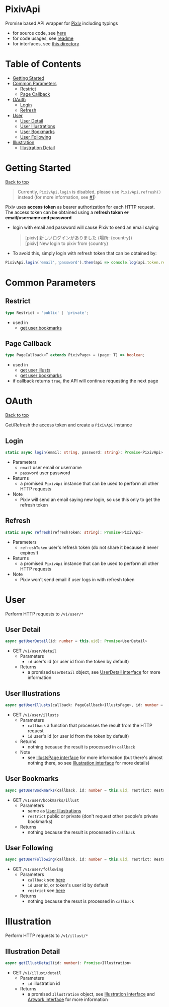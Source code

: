 # PixivApi <!-- omit in toc -->
Promise based API wrapper for [Pixiv](https://www.pixiv.net/) including typings
- for source code, see [here](../src/api/pixiv-api.ts)
- for code usages, see [readme](../README.md)
- for interfaces, see [this directory](../src/api/types)

<!-- omit in toc -->
# Table of Contents 
- [Getting Started](#getting-started)
- [Common Parameters](#common-parameters)
    - [Restrict](#restrict)
    - [Page Callback](#page-callback)
- [OAuth](#oauth)
    - [Login](#login)
    - [Refresh](#refresh)
- [User](#user)
    - [User Detail](#user-detail)
    - [User Illustrations](#user-illustrations)
    - [User Bookmarks](#user-bookmarks)
    - [User Following](#user-following)
- [Illustration](#illustration)
    - [Illustration Detail](#illustration-detail)

# Getting Started
[Back to top](#table-of-contents)

> Currently, `PixivApi.login` is disabled, please use `PixivApi.refresh()` instead (for more information, see [#1](../../issues/1))

Pixiv uses **access token** as bearer authorization for each HTTP request. The access token can be obtained using a **refresh token** ~~or **email/username and password**~~
- login with email and password will cause Pixiv to send an email saying
    > [pixiv] 新しいログインがありました (場所: {country})<br>
    > [pixiv] New login to pixiv from {country} 
- To avoid this, simply login with refresh token that can be obtained by:
```ts
PixivApi.login('email','password').then(api => console.log(api.token.refresh_token));
```

# Common Parameters
## Restrict
```ts
type Restrict = 'public' | 'private';
```
- used in
    - [get user bookmarks](#user-bookmarks)
## Page Callback
```ts
type PageCallback<T extends PixivPage> = (page: T) => boolean;
```
- used in
    - [get user illusts](#user-illustrations)
    - [get user bookmarks](#user-bookmarks)
- if callback returns `true`, the API will continue requesting the next page

# OAuth
[Back to top](#table-of-contents)

Get/Refresh the access token and create a `PixivApi` instance

## Login
```ts
static async login(email: string, password: string): Promise<PixivApi>
```
- Parameters
    - `email` user email or username
    - `password` user password
- Returns
    - a promised `PixivApi` instance that can be used to perform all other HTTP requests
- Note
    - Pixiv will send an email saying new login, so use this only to get the refresh token

## Refresh
```ts
static async refresh(refreshToken: string): Promise<PixivApi>
```
- Parameters
    - `refreshToken` user's refresh token (do not share it because it never expires!)
- Returns
    - a promised `PixivApi` instance that can be used to perform all other HTTP requests
- Note
    - Pixiv won't send email if user logs in with refresh token

# User
Perform HTTP requests to `/v1/user/*`

## User Detail
```ts
async getUserDetail(id: number = this.uid): Promise<UserDetail>
```
- GET `/v1/user/detail`
    - Parameters
        - `id` user's id (or user id from the token by default)
    - Returns
        - a promised `UserDetail` object, see [UserDetail interface](../src/api/types/user.ts) for more information

## User Illustrations
```ts
async getUserIllusts(callback: PageCallback<IllustsPage>, id: number = this.uid)
```
- GET `/v1/user/illusts`
    - Parameters
        - `callback` a function that processes the result from the HTTP request
        - `id` user's id (or user id from the token by default)
    - Returns
        - nothing because the result is processed in `callback`
    - Note
        - see [IllustsPage interface](../src/api/types/user.ts) for more information (but there's almost nothing there, so see [Illustration interface](../src/api/types/illustration.ts) for more details)

## User Bookmarks
```ts
async getUserBookmarks(callback, id: number = this.uid, restrict: Restrict = 'public')
```
- GET `/v1/user/bookmarks/illust`
    - Parameters
        - same as  [User Illustrations](#user-illustrations)
        - `restrict` public or private (don't request other people's private bookmarks)
    - Returns
        - nothing because the result is processed in `callback`
## User Following
```ts
async getUserFollowing(callback, id: number = this.uid, restrict: Restrict = 'public')
```
- GET `/v1/user/following`
    - Parameters
        - `callback` see [here](#page-callback)
        - `id` user id, or token's user id by default
        - `restrict` see [here](#page-callback)
    - Returns
        - nothing because the resut is processed in `callback`


# Illustration
Perform HTTP requests to `/v1/illust/*`

## Illustration Detail
```ts
async getIllustDetail(id: number): Promise<Illustration>
```
- GET `/v1/illust/detail`
    - Parameters
        - `id` illustration id
    - Returns
        - a promised `Illustration` object, see [Illustration interface](../src/api/types/illustration.ts) and [Artwork interface](../src/api/types/pixiv-object.ts) for more information
